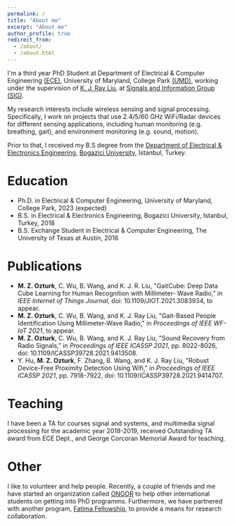 ```yaml
---
permalink: /
title: "About me"
excerpt: "About me"
author_profile: true
redirect_from: 
  - /about/
  - /about.html
---
```


I'm a third year PhD Student at Department of Electrical & Computer Engineering [(ECE)](https://ece.umd.edu/), University of Maryland, College Park [(UMD)](https://umd.edu/), working under the supervision of [K. J. Ray Liu](http://www.cspl.umd.edu/kjrliu/), at [Signals and Information Group (SIG)](http://sig.umd.edu/).

My research interests include wireless sensing and signal processing. Specifically, I work on projects that use 2.4/5/60 GHz WiFi/Radar devices for different sensing applications, including human monitoring (e.g. breathing, gait), and environment monitoring (e.g. sound, motion).

Prior to that, I received my B.S degree from the [Department of Electrical & Electronics Engineering](https://ee.boun.edu.tr/), [Bogazici University](http://boun.edu.tr/en-US/Index), Istanbul, Turkey.

# Education
* Ph.D. in Electrical & Computer Engineering, University of Maryland, College Park, 2023 (expected)
* B.S. in Electrical & Electronics Engineering, Bogazici University, Istanbul, Turkey, 2018
* B.S. Exchange Student in Electrical & Computer Engineering, The University of Texas at Austin, 2016

# Publications
* **M. Z. Ozturk**, C. Wu, B. Wang, and K. J. R. Liu, "GaitCube: Deep Data Cube Learning for Human Recognition with Millimeter- Wave Radio," in *IEEE Internet of Things Journal*, doi: 10.1109/JIOT.2021.3083934, to appear.
* **M. Z. Ozturk**, C. Wu, B. Wang, and K. J. Ray Liu, "Gait-Based People Identification Using Millimeter-Wave Radio," in *Proceedings of IEEE WF-IoT 2021*, to appear.
* **M. Z. Ozturk**, C. Wu, B. Wang, and K. J. Ray Liu, "Sound Recovery from Radio Signals," in *Proceedings of IEEE ICASSP 2021*, pp. 8022-8026, doi: 10.1109/ICASSP39728.2021.9413508.
* Y. Hu, **M. Z. Ozturk**, F. Zhang, B. Wang, and K. J. Ray Liu, "Robust Device-Free Proximity Detection Using Wifi," in *Proceedings of IEEE ICASSP 2021*, pp. 7918-7922, doi: 10.1109/ICASSP39728.2021.9414707.

# Teaching
I have been a TA for courses signal and systems, and multimedia signal processing for the academic year 2018-2019, received Outstanding TA award from ECE Dept., and George Corcoran Memorial Award for teaching.

# Other
I like to volunteer and help people. Recently, a couple of friends and me have started an organization called [ONGOR](oncugonuller.com) to help other international students on getting into PhD programms. Furthermore, we have partnered with another program, [Fatima Fellowship](http://fatimafellowship.com/), to provide a means for research collaboration. 

